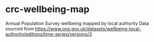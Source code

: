 # crc-wellbeing-map
Annual Population Survey wellbeing mapped by local authority
Data sourced from https://www.ons.gov.uk/datasets/wellbeing-local-authority/editions/time-series/versions/3